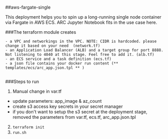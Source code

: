 ##aws-fargate-single

This deployment helps you to spin up a long-running single node container via Fargate in AWS ECS. ARC Jupyter Notebook fits in the use case here. 

###The terraform module creates 

```
- a VPC and networkings in the VPC. NOTE: CIDR is hardcoded. please change it based on your need  (network.tf)
- an Application Load Balancer (ALB) and a target group for port 8888. Not listening to 4040 at this stage. Feel free to add it. (alb.tf)
- an ECS service and a task definition (ecs.tf)
- a json file contains your docker run content (** templates/ecs/arc_app.json.tpl ** )


```

###Steps to run

1. Manual change in var.tf
- update parameters: app_image & az_count 
- create s3 access key secrets in your secret manager
- if you don't want to setup the s3 secret at the deployment stage,  removed the parameters from var.tf, ecs.tf, arc_app.json.tpl

2. `terraform init`
3. `run.sh`
